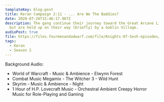 ```yaml
---
templateKey: blog-post
title: Keran Campaign 2:11 - ... Are We The Baddies?
date: 2020-07-26T15:46:17.967Z
description: The gang continue their journey toward the Great Arcane Library,
  but are held up on their way (briefly) by a Goblin Village.
audioPost: true
file: https://files.fourmenandadwarf.com/file/Knights-Of-Sesh-episodes/Season_2/Keran-22.mp3
tags:
  - Keran
  - Season 2
---
```

Background Audio:
* World of Warcraft - Music & Ambience - Elwynn Forest
* Combat Music Megamix - The Witcher 3 - Wild Hunt
* Skyrim - Music & Ambience - Night
* 1 Hour of H.P. Lovecraft Music - Orchestral Ambient Creepy Horror Music for Role-Playing and Gaming
